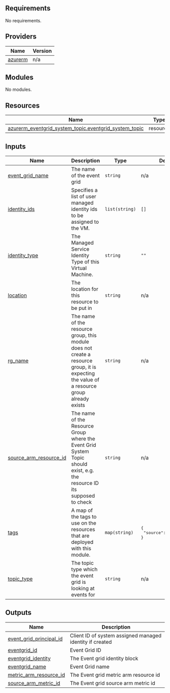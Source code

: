 ## Requirements

No requirements.

## Providers

| Name | Version |
|------|---------|
| <a name="provider_azurerm"></a> [azurerm](#provider\_azurerm) | n/a |

## Modules

No modules.

## Resources

| Name | Type |
|------|------|
| [azurerm_eventgrid_system_topic.eventgrid_system_topic](https://registry.terraform.io/providers/hashicorp/azurerm/latest/docs/resources/eventgrid_system_topic) | resource |

## Inputs

| Name | Description | Type | Default | Required |
|------|-------------|------|---------|:--------:|
| <a name="input_event_grid_name"></a> [event\_grid\_name](#input\_event\_grid\_name) | The name of the event grid | `string` | n/a | yes |
| <a name="input_identity_ids"></a> [identity\_ids](#input\_identity\_ids) | Specifies a list of user managed identity ids to be assigned to the VM. | `list(string)` | `[]` | no |
| <a name="input_identity_type"></a> [identity\_type](#input\_identity\_type) | The Managed Service Identity Type of this Virtual Machine. | `string` | `""` | no |
| <a name="input_location"></a> [location](#input\_location) | The location for this resource to be put in | `string` | n/a | yes |
| <a name="input_rg_name"></a> [rg\_name](#input\_rg\_name) | The name of the resource group, this module does not create a resource group, it is expecting the value of a resource group already exists | `string` | n/a | yes |
| <a name="input_source_arm_resource_id"></a> [source\_arm\_resource\_id](#input\_source\_arm\_resource\_id) | The name of the Resource Group where the Event Grid System Topic should exist, e.g. the resource ID its supposed to check | `string` | n/a | yes |
| <a name="input_tags"></a> [tags](#input\_tags) | A map of the tags to use on the resources that are deployed with this module. | `map(string)` | <pre>{<br>  "source": "terraform"<br>}</pre> | no |
| <a name="input_topic_type"></a> [topic\_type](#input\_topic\_type) | The topic type which the event grid is looking at events for | `string` | n/a | yes |

## Outputs

| Name | Description |
|------|-------------|
| <a name="output_event_grid_principal_id"></a> [event\_grid\_principal\_id](#output\_event\_grid\_principal\_id) | Client ID of system assigned managed identity if created |
| <a name="output_eventgrid_id"></a> [eventgrid\_id](#output\_eventgrid\_id) | Event Grid ID |
| <a name="output_eventgrid_identity"></a> [eventgrid\_identity](#output\_eventgrid\_identity) | The Event grid identity block |
| <a name="output_eventgrid_name"></a> [eventgrid\_name](#output\_eventgrid\_name) | Event Grid name |
| <a name="output_metric_arm_resource_id"></a> [metric\_arm\_resource\_id](#output\_metric\_arm\_resource\_id) | The Event grid metric arm resource id |
| <a name="output_source_arm_metric_id"></a> [source\_arm\_metric\_id](#output\_source\_arm\_metric\_id) | The Event grid source arm metric id |
